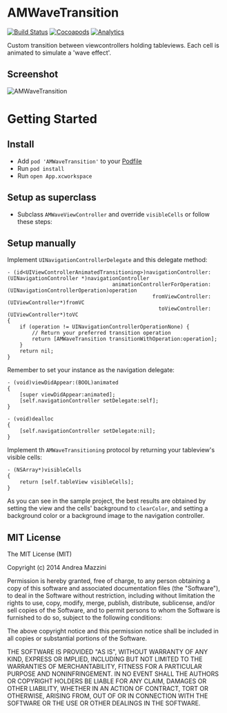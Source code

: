 AMWaveTransition
================

[![Build Status](https://travis-ci.org/andreamazz/AMWaveTransition.png)](https://travis-ci.org/andreamazz/AMWaveTransition)
[![Cocoapods](https://cocoapod-badges.herokuapp.com/v/AMWaveTransition/badge.png)](http://cocoapods.org/?q=amwavetransition)
[![Analytics](https://ga-beacon.appspot.com/UA-42282237-8/AMWaveTransition/README)](https://github.com/igrigorik/ga-beacon)

Custom transition between viewcontrollers holding tableviews. Each cell is animated to simulate a 'wave effect'.

Screenshot
--------------------
![AMWaveTransition](https://raw.githubusercontent.com/andreamazz/AMWaveTransition/master/screenshot.gif)

Getting Started
=================

Install
--------------------
* Add ```pod 'AMWaveTransition'``` to your [Podfile](http://cocoapods.org/)
* Run ```pod install```
* Run ```open App.xcworkspace```

Setup as superclass
--------------------
* Subclass ```AMWaveViewController``` and override ```visibleCells``` or follow these steps:

Setup manually
--------------------
Implement ```UINavigationControllerDelegate``` and this delegate method:
```objc
- (id<UIViewControllerAnimatedTransitioning>)navigationController:(UINavigationController *)navigationController
                                  animationControllerForOperation:(UINavigationControllerOperation)operation
                                               fromViewController:(UIViewController*)fromVC
                                                 toViewController:(UIViewController*)toVC
{
    if (operation != UINavigationControllerOperationNone) {
        // Return your preferred transition operation
        return [AMWaveTransition transitionWithOperation:operation];
    }
    return nil;
}
```
Remember to set your instance as the navigation delegate:
```objc
- (void)viewDidAppear:(BOOL)animated
{
    [super viewDidAppear:animated];
    [self.navigationController setDelegate:self];
}

- (void)dealloc
{
    [self.navigationController setDelegate:nil];
}
```

Implement th ```AMWaveTransitioning``` protocol by returning your tableview's visible cells:
```objc
- (NSArray*)visibleCells
{
    return [self.tableView visibleCells];
}
```

As you can see in the sample project, the best results are obtained by setting the view and the cells' background to ```clearColor```, and setting a background color or a background image to the navigation controller.


MIT License
--------------------
  The MIT License (MIT)

  Copyright (c) 2014 Andrea Mazzini

  Permission is hereby granted, free of charge, to any person obtaining a copy of
  this software and associated documentation files (the "Software"), to deal in
  the Software without restriction, including without limitation the rights to
  use, copy, modify, merge, publish, distribute, sublicense, and/or sell copies of
  the Software, and to permit persons to whom the Software is furnished to do so,
  subject to the following conditions:

  The above copyright notice and this permission notice shall be included in all
  copies or substantial portions of the Software.

  THE SOFTWARE IS PROVIDED "AS IS", WITHOUT WARRANTY OF ANY KIND, EXPRESS OR
  IMPLIED, INCLUDING BUT NOT LIMITED TO THE WARRANTIES OF MERCHANTABILITY, FITNESS
  FOR A PARTICULAR PURPOSE AND NONINFRINGEMENT. IN NO EVENT SHALL THE AUTHORS OR
  COPYRIGHT HOLDERS BE LIABLE FOR ANY CLAIM, DAMAGES OR OTHER LIABILITY, WHETHER
  IN AN ACTION OF CONTRACT, TORT OR OTHERWISE, ARISING FROM, OUT OF OR IN
  CONNECTION WITH THE SOFTWARE OR THE USE OR OTHER DEALINGS IN THE SOFTWARE.
